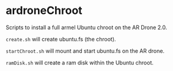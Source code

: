 # ardroneChroot
Scripts to install a full armel Ubuntu chroot on the AR Drone 2.0. 

```create.sh``` will create ubuntu.fs (the chroot). 

```startChroot.sh``` will mount and start ubuntu.fs on the AR drone. 

```ramDisk.sh``` will create a ram disk within the Ubuntu chroot.
